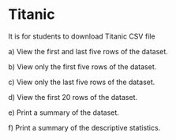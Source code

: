 # Titanic
It is for students to download Titanic CSV file

a) View the first and last five rows of the dataset.

b) View only the first five rows of the dataset.

c) View only the last five rows of the dataset.

d) View the first 20 rows of the dataset.

e) Print a summary of the dataset.

f) Print a summary of the descriptive statistics.
